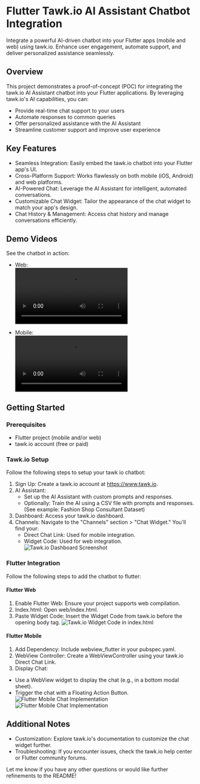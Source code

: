 # Flutter Tawk.io AI Assistant Chatbot Integration

Integrate a powerful AI-driven chatbot into your Flutter apps (mobile and web) using tawk.io. Enhance user engagement, automate support, and deliver personalized assistance seamlessly.

## Overview

This project demonstrates a proof-of-concept (POC) for integrating the tawk.io AI Assistant chatbot into your Flutter applications. By leveraging tawk.io's AI capabilities, you can:

 - Provide real-time chat support to your users
 - Automate responses to common queries
 - Offer personalized assistance with the AI Assistant
 - Streamline customer support and improve user experience
## Key Features

 - Seamless Integration: Easily embed the tawk.io chatbot into your Flutter app's UI.
 - Cross-Platform Support: Works flawlessly on both mobile (iOS, Android) and web platforms.
 - AI-Powered Chat: Leverage the AI Assistant for intelligent, automated conversations.
 - Customizable Chat Widget: Tailor the appearance of the chat widget to match your app's design.
 - Chat History & Management: Access chat history and manage conversations efficiently.

## Demo Videos

See the chatbot in action:

- Web:  <br />
![Web Video](https://github.com/vsc9729/tawk-poc/blob/09513d4e536d7046fb9070fe6fc5b0350177b07d/readme%20files/Screen20Recording202024-07-2620at2011.20.15E280AFAM.mov?raw=true)

- Mobile:  <br />
![Mobile Video](https://github.com/vsc9729/tawk-poc/blob/09513d4e536d7046fb9070fe6fc5b0350177b07d/readme%20files/screen-20240726-112938%20(4).mp4?raw=true)



## Getting Started

### Prerequisites

 - Flutter project (mobile and/or web)
 - tawk.io account (free or paid)

### Tawk.io Setup

Follow the following steps to setup your tawk io chatbot: 

 1. Sign Up: Create a tawk.io account at https://www.tawk.io.
 2. AI Assistant:
    - Set up the AI Assistant with custom prompts and responses.
    - Optionally: Train the AI using a CSV file with prompts and responses. (See example: Fashion Shop Consultant Dataset)
 3. Dashboard: Access your tawk.io dashboard.
 4. Channels: Navigate to the "Channels" section > "Chat Widget." You'll find your:
    - Direct Chat Link: Used for mobile integration.
    - Widget Code: Used for web integration.
![Tawk.io Dashboard Screenshot](https://github.com/vsc9729/tawk-poc/blob/2180cd7334dee0c8aed1e4e4008d3b18dca36ab5/readme%20files/Screenshot%202024-07-23%20at%201.34.05%E2%80%AFPM.png)

### Flutter Integration

Follow the following steps to add the chatbot to flutter: 

#### Flutter Web

1. Enable Flutter Web: Ensure your project supports web compilation.
2. Index.html: Open web/index.html.
3. Paste Widget Code: Insert the Widget Code from tawk.io before the opening body tag.
![Tawk.io Widget Code in index.html](https://github.com/vsc9729/tawk-poc/blob/2180cd7334dee0c8aed1e4e4008d3b18dca36ab5/readme%20files/Screenshot%202024-07-26%20at%2010.30.59%E2%80%AFAM.png)

#### Flutter Mobile
1. Add Dependency: Include webview_flutter in your pubspec.yaml.
2. WebView Controller: Create a WebViewController using your tawk.io Direct Chat Link.
3. Display Chat:
 - Use a WebView widget to display the chat (e.g., in a bottom modal sheet).
 - Trigger the chat with a Floating Action Button.
![Flutter Mobile Chat Implementation](https://github.com/vsc9729/tawk-poc/blob/2180cd7334dee0c8aed1e4e4008d3b18dca36ab5/readme%20files/Screenshot%202024-07-26%20at%2010.53.49%E2%80%AFAM.png)
![Flutter Mobile Chat Implementation](https://github.com/vsc9729/tawk-poc/blob/2180cd7334dee0c8aed1e4e4008d3b18dca36ab5/readme%20files/Screenshot%202024-07-26%20at%2010.54.38%E2%80%AFAM.png)

## Additional Notes
- Customization: Explore tawk.io's documentation to customize the chat widget further.
- Troubleshooting: If you encounter issues, check the tawk.io help center or Flutter community forums.

Let me know if you have any other questions or would like further refinements to the README!

